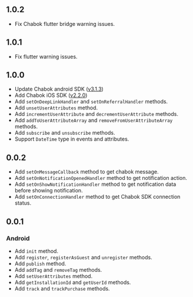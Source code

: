 ## 1.0.2
- Fix Chabok flutter bridge warning issues.

## 1.0.1
- Fix flutter warning issues.

## 1.0.0
- Update Chabok android SDK ([v3.1.3](https://github.com/chabok-io/chabok-client-android/releases/tag/v3.1.3))
- Add Chabok iOS SDK ([v2.2.0](https://github.com/chabok-io/chabok-client-ios/releases/tag/v2.2.0))
- Add `setOnDeepLinkHandler` and `setOnReferralHandler` methods.
- Add `unsetUserAttributes` method.
- Add `incrementUserAttribute` and `decrementUserAttribute` methods.
- Add `addToUserAttributeArray` and `removeFromUserAttributeArray` methods.
- Add `subscribe` and `unsubscribe` methods.
- Support `DateTime` type in events and attributes.

## 0.0.2
- Add `setOnMessageCallback` method to get chabok message.
- Add `setOnNotificationOpenedHandler` method to get notification action.
- Add `setOnShowNotificationHandler` method to get notification data before showing notification. 
- Add `setOnConnectionHandler` method to get Chabok SDK connection status.

## 0.0.1

### Android

- Add `init` method. 
- Add `register`, `registerAsGuest` and `unregister` methods.
- Add `publish` method.
- Add `addTag` and `removeTag` methods.
- Add `setUserAttributes` method.
- Add `getInstallationId` and `getUserId` methods.
- Add `track` and `trackPurchase` methods.
